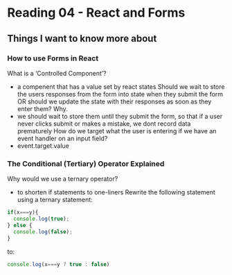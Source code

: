 # Reading 04 - React and Forms

## Things I want to know more about

### How to use Forms in React
What is a ‘Controlled Component’?
   - a compenent that has a value set by react states
Should we wait to store the users responses from the form into state when they submit the form OR should we update the state with their responses as soon as they enter them? Why.
   - we should wait to store them until they submit the form, so that if a user never clicks submit or makes a mistake, we dont record data prematurely
How do we target what the user is entering if we have an event handler on an input field?
   - event.target.value

### The Conditional (Tertiary) Operator Explained
Why would we use a ternary operator?
   - to shorten if statements to one-liners
Rewrite the following statement using a ternary statement:
```javascript
if(x===y){
  console.log(true);
} else {
  console.log(false);
}
```
to:
```javascript
console.log(x===y ? true : false)
```
